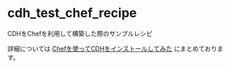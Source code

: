 # cdh_test_chef_recipe

CDHをChefを利用して構築した際のサンプルレシピ

詳細については
[Chefを使ってCDHをインストールしてみた](http://chatora.lolipop.jp/?p=15) にまとめております。
